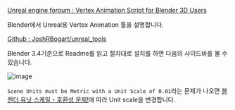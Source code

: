 [Unreal engine foroum : Vertex Animation Script for Blender 3D Users](https://forums.unrealengine.com/t/vertex-animation-script-for-blender-3d-users/85580)

Blender에서 Unreal용 Vertex Animation 툴을 설명합니다.

[Github : JoshRBogart/unreal_tools](https://github.com/JoshRBogart/unreal_tools?files=1)

Blender 3.4기준으로 Readme를 읽고 절차대로 설치를 하면 다음의 사이드바를 볼 수 있습니다.

![image](https://github.com/kbmhansungb/kbmhansungb.github.io/assets/56149613/98eda7e2-57c5-4e89-9bbc-76ff9553f9ba)

`Scene Units must be Metric with a Unit Scale of 0.01`라는 문제가 나오면 [블렌더 유닛 스케일 - 호환성 문제!](https://devtalk.blender.org/t/blender-unit-scale-compatibility-issue/20377)에 따라 Unit scale을 변경합니다.
